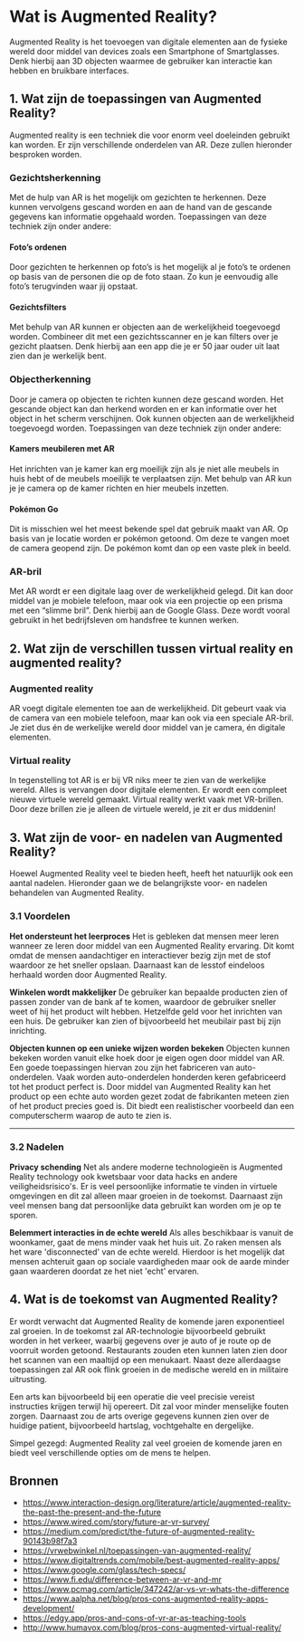 # Wat is Augmented Reality?
Augmented Reality is het toevoegen van digitale elementen aan de fysieke wereld door middel van devices zoals een Smartphone of Smartglasses. Denk hierbij aan 3D objecten waarmee de gebruiker kan interactie kan hebben en bruikbare interfaces.

## 1. Wat zijn de toepassingen van Augmented Reality?
Augmented reality is een techniek die voor enorm veel doeleinden gebruikt kan worden. Er zijn verschillende onderdelen van AR. Deze zullen hieronder besproken worden. 

### Gezichtsherkenning
Met de hulp van AR is het mogelijk om gezichten te herkennen. Deze kunnen vervolgens gescand worden en aan de hand van de gescande gegevens kan informatie opgehaald worden. Toepassingen van deze techniek zijn onder andere:

#### Foto’s ordenen
Door gezichten te herkennen op foto’s is het mogelijk al je foto’s te ordenen op basis van de personen die op de foto staan. Zo kun je eenvoudig alle foto’s terugvinden waar jij opstaat. 

#### Gezichtsfilters
Met behulp van AR kunnen er objecten aan de werkelijkheid toegevoegd worden. Combineer dit met een gezichtsscanner en je kan filters over je gezicht plaatsen. Denk hierbij aan een app die je er 50 jaar ouder uit laat zien dan je werkelijk bent.

### Objectherkenning
Door je camera op objecten te richten kunnen deze gescand worden. Het gescande object kan dan herkend worden en er kan informatie over het object in het scherm verschijnen. Ook kunnen objecten aan de werkelijkheid toegevoegd worden. Toepassingen van deze techniek zijn onder andere:

#### Kamers meubileren met AR
Het inrichten van je kamer kan erg moeilijk zijn als je niet alle meubels in huis hebt of de meubels moeilijk te verplaatsen zijn. Met behulp van AR kun je je camera op de kamer richten en hier meubels inzetten. 

#### Pokémon Go
Dit is misschien wel het meest bekende spel dat gebruik maakt van AR. Op basis van je locatie worden er pokémon getoond. Om deze te vangen moet de camera geopend zijn. De pokémon komt dan op een vaste plek in beeld.

### AR-bril
Met AR wordt er een digitale laag over de werkelijkheid gelegd. Dit kan door middel van je mobiele telefoon, maar ook via een projectie op een prisma met een “slimme bril”. Denk hierbij aan de Google Glass. Deze wordt vooral gebruikt in het bedrijfsleven om handsfree te kunnen werken. 

## 2. Wat zijn de verschillen tussen virtual reality en augmented reality?

### Augmented reality
AR voegt digitale elementen toe aan de werkelijkheid. Dit gebeurt vaak via de camera van een mobiele telefoon, maar kan ook via een speciale AR-bril. Je ziet dus én de werkelijke wereld door middel van je camera, én digitale elementen.

### Virtual reality
In tegenstelling tot AR is er bij VR niks meer te zien van de werkelijke wereld. Alles is vervangen door digitale elementen. Er wordt een compleet nieuwe virtuele wereld gemaakt. Virtual reality werkt vaak met VR-brillen. Door deze brillen zie je alleen de virtuele wereld, je zit er dus middenin! 

## 3. Wat zijn de voor- en nadelen van Augmented Reality?
Hoewel Augmented Reality veel te bieden heeft, heeft het natuurlijk ook een aantal nadelen. Hieronder gaan we de belangrijkste voor- en nadelen behandelen van Augmented Reality.

### 3.1 Voordelen
**Het ondersteunt het leerproces**
Het is gebleken dat mensen meer leren wanneer ze leren door middel van een Augmented Reality ervaring. Dit komt omdat de mensen aandachtiger en interactiever bezig zijn met de stof waardoor ze het sneller opslaan. Daarnaast kan de lesstof eindeloos herhaald worden door Augmented Reality.

**Winkelen wordt makkelijker**
De gebruiker kan bepaalde producten zien of passen zonder van de bank af te komen, waardoor de gebruiker sneller weet of hij het product wilt hebben. Hetzelfde geld voor het inrichten van een huis. De gebruiker kan zien of bijvoorbeeld het meubilair past bij zijn inrichting.

**Objecten kunnen op een unieke wijzen worden bekeken**
Objecten kunnen bekeken worden vanuit elke hoek door je eigen ogen door middel van AR. Een goede toepassingen hiervan zou zijn het fabriceren van auto-onderdelen. Vaak worden auto-onderdelen honderden keren gefabriceerd tot het product perfect is. Door middel van Augmented Reality kan het product op een echte auto worden gezet zodat de fabrikanten meteen zien of het product precies goed is. Dit biedt een realistischer voorbeeld dan een computerscherm waarop de auto te zien is.

****
### 3.2 Nadelen
**Privacy schending** 
Net als andere moderne technologieën is Augmented Reality technology ook kwetsbaar voor data hacks en andere veiligheidsrisico's. Er is veel persoonlijke informatie te vinden in virtuele omgevingen en dit zal alleen maar groeien in de toekomst. Daarnaast zijn veel mensen bang dat persoonlijke data gebruikt kan worden om je op te sporen.

**Belemmert interacties in de echte wereld**
Als alles beschikbaar is vanuit de woonkamer, gaat de mens minder vaak het huis uit. Zo raken mensen als het ware 'disconnected' van de echte wereld. Hierdoor is het mogelijk dat mensen achteruit gaan op sociale vaardigheden maar ook de aarde minder gaan waarderen doordat ze het niet 'echt' ervaren.

## 4. Wat is de toekomst van Augmented Reality?
Er wordt verwacht dat Augmented Reality de komende jaren exponentieel zal groeien.
In de toekomst zal AR-technologie bijvoorbeeld gebruikt worden in het verkeer, waarbij gegevens over je auto of je route op de voorruit worden getoond. Restaurants zouden eten kunnen laten zien door het scannen van een maaltijd op een menukaart. Naast deze allerdaagse toepassingen zal AR ook flink groeien in de medische wereld en in militaire uitrusting.

Een arts kan bijvoorbeeld bij een operatie die veel precisie vereist instructies krijgen terwijl hij opereert. Dit zal voor minder menselijke fouten zorgen. Daarnaast zou de arts overige gegevens kunnen zien over de huidige patient, bijvoorbeeld hartslag, vochtgehalte en dergelijke.

Simpel gezegd: Augmented Reality zal veel groeien de komende jaren en biedt veel verschillende opties om de mens te helpen.


## Bronnen
* https://www.interaction-design.org/literature/article/augmented-reality-the-past-the-present-and-the-future
* https://www.wired.com/story/future-ar-vr-survey/
* https://medium.com/predict/the-future-of-augmented-reality-90143b98f7a3
* https://vrwebwinkel.nl/toepassingen-van-augmented-reality/
* https://www.digitaltrends.com/mobile/best-augmented-reality-apps/
* https://www.google.com/glass/tech-specs/
* https://www.fi.edu/difference-between-ar-vr-and-mr
* https://www.pcmag.com/article/347242/ar-vs-vr-whats-the-difference
* https://www.aalpha.net/blog/pros-cons-augmented-reality-apps-development/
* https://edgy.app/pros-and-cons-of-vr-ar-as-teaching-tools
* http://www.humavox.com/blog/pros-cons-augmented-virtual-reality/
